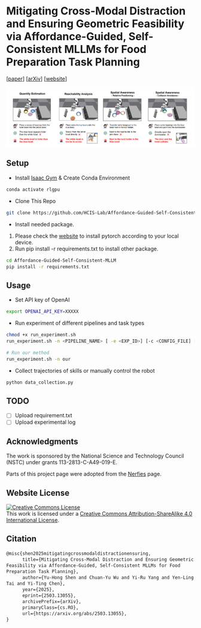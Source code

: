 # Mitigating Cross-Modal Distraction and Ensuring Geometric Feasibility via Affordance-Guided, Self-Consistent MLLMs for Food Preparation Task Planning

[[paper](https://hcis-lab.github.io/Affordance-Guided-Self-Consistent-MLLM/static/pdfs/paper.pdf)] [[arXiv](https://arxiv.org/abs/2503.13055)] [[website](https://hcis-lab.github.io/Affordance-Guided-Self-Consistent-MLLM/)] 

![teaser](static/images/teaser.png)


<!-- ## Components
- Teaser video
- Images Carousel
- Youtube embedding
- Video Carousel
- PDF Poster
- Bibtex citation -->

<!-- ## System Requirements
- Linux (Teseted on Ubuntu 18.04)
- Python 3 (Tested on Python 3.7)
- Torch (Tested on Torch 1.9.1)
- Cuda (Tested on Cuda 11.4)
- GPU (Tested on Nvidia RTX3090)
- CPU (Tested on Intel COre i7-10700) -->

## Setup
- Install [Isaac Gym](https://developer.nvidia.com/isaac-gym/download) & Create Conda Environment
```sh
conda activate rlgpu
```
- Clone This Repo
```sh
git clone https://github.com/HCIS-Lab/Affordance-Guided-Self-Consistent-MLLM.git
```
- Install needed package.
1. Please check the [website](https://pytorch.org/get-started/previous-versions/) to install pytorch according to your local device.
3. Run pip install -r requirements.txt to install other package.
```sh
cd Affordance-Guided-Self-Consistent-MLLM
pip install -r requirements.txt
```

## Usage
- Set API key of OpenAI
```sh
export OPENAI_API_KEY=XXXXX
```

- Run experiment of different pipelines and task types
```sh
chmod +x run_experiment.sh
run_experiment.sh -n <PIPELINE_NAME> [ -e <EXP_ID>] [-c <CONFIG_FILE] [-l <LOG_ROOT>] [-t <MAX_TRIALS>]
```

```sh
# Run our method
run_experiment.sh -n our
```

- Collect trajectories of skills or manually control the robot
```sh
python data_collection.py
```

## TODO
- [ ] Upload requirement.txt
- [ ] Upload experimental log

## Acknowledgments
The work is sponsored by the National Science and Technology Council (NSTC) under grants 113-2813-C-A49-019-E. 

Parts of this project page were adopted from the [Nerfies](https://nerfies.github.io/) page.

## Website License
<a rel="license" href="http://creativecommons.org/licenses/by-sa/4.0/"><img alt="Creative Commons License" style="border-width:0" src="https://i.creativecommons.org/l/by-sa/4.0/88x31.png" /></a><br />This work is licensed under a <a rel="license" href="http://creativecommons.org/licenses/by-sa/4.0/">Creative Commons Attribution-ShareAlike 4.0 International License</a>.

## Citation
```
@misc{shen2025mitigatingcrossmodaldistractionensuring,
      title={Mitigating Cross-Modal Distraction and Ensuring Geometric Feasibility via Affordance-Guided, Self-Consistent MLLMs for Food Preparation Task Planning}, 
      author={Yu-Hong Shen and Chuan-Yu Wu and Yi-Ru Yang and Yen-Ling Tai and Yi-Ting Chen},
      year={2025},
      eprint={2503.13055},
      archivePrefix={arXiv},
      primaryClass={cs.RO},
      url={https://arxiv.org/abs/2503.13055}, 
}
```
